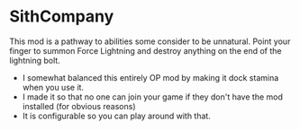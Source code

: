# SithCompany
This mod is a pathway to abilities some consider to be unnatural. Point your finger to summon Force Lightning and destroy anything on the end of the lightning bolt.
- I somewhat balanced this entirely OP mod by making it dock stamina when you use it.
- I made it so that no one can join your game if they don't have the mod installed (for obvious reasons)
- It is configurable so you can play around with that.
